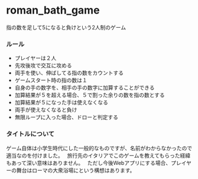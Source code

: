 # roman_bath_game
指の数を足して5になると負けという2人制のゲーム
### ルール 
- プレイヤーは２人
- 先攻後攻で交互に攻める
- 両手を使い、伸ばしてる指の数をカウントする
- ゲームスタート時の指の数は１
- 自身の手の数字を、相手の手の数字に加算することができる
- 加算結果が５を超える場合、５で割った余りの数を指の数とする
- 加算結果が５になった手は使えなくなる
- 両手が使えなくなると負け
- 無限ループに入った場合、ドローと判定する

### タイトルについて
ゲーム自体は小学生時代にした一般的なものですが、名前がわからなかったので適当なのを付けました。　
旅行先のイタリアでこのゲームを教えてもらった経緯もあって深い意味はありません。　
ただし今後Webアプリにする場合、プレイヤーの舞台はローマの大衆浴場にという構想はあります。
